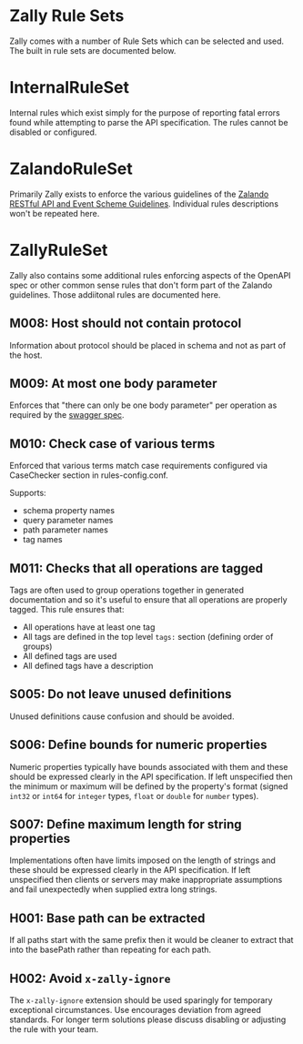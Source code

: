 # Zally Rule Sets

Zally comes with a number of Rule Sets which can be selected and used. The built in rule sets are documented below.

# InternalRuleSet

Internal rules which exist simply for the purpose of reporting fatal
errors found while attempting to parse the API specification.
The rules cannot be disabled or configured.

# ZalandoRuleSet

Primarily Zally exists to enforce the various guidelines of the [Zalando RESTful API and Event Scheme Guidelines](http://zalando.github.io/restful-api-guidelines/). Individual rules descriptions won't be repeated here.

# ZallyRuleSet

Zally also contains some additional rules enforcing aspects of the OpenAPI spec or other common sense rules that don't form part of the Zalando guidelines. Those addiitonal rules are documented here.

## M008: Host should not contain protocol

Information about protocol should be placed in schema and not as part of the host.

## M009: At most one body parameter

Enforces that "there can only be one body parameter" per operation as required by the [swagger spec](https://github.com/OAI/OpenAPI-Specification/blob/master/versions/2.0.md#parameter-object).

## M010: Check case of various terms

Enforced that various terms match case requirements configured via
CaseChecker section in rules-config.conf.

Supports:

- schema property names
- query parameter names
- path parameter names
- tag names

## M011: Checks that all operations are tagged

Tags are often used to group operations together in generated
documentation and so it's useful to ensure that all operations are
properly tagged. This rule ensures that:

- All operations have at least one tag
- All tags are defined in the top level `tags:` section
  (defining order of groups)
- All defined tags are used
- All defined tags have a description

## S005: Do not leave unused definitions

Unused definitions cause confusion and should be avoided.

## S006: Define bounds for numeric properties

Numeric properties typically have bounds associated with them and these
should be expressed clearly in the API specification. If left
unspecified then the minimum or maximum will be defined by the
property's format (signed `int32` or `int64` for `integer` types,
`float` or `double` for `number` types).

## S007: Define maximum length for string properties

Implementations often have limits imposed on the length of strings and
these should be expressed clearly in the API specification. If left
unspecified then clients or servers may make inappropriate assumptions
and fail unexpectedly when supplied extra long strings.

## H001: Base path can be extracted

If all paths start with the same prefix then it would be cleaner to extract that into the basePath rather than repeating for each path.

## H002: Avoid `x-zally-ignore`

The `x-zally-ignore` extension should be used sparingly for temporary exceptional circumstances. Use encourages deviation from agreed standards. For longer term solutions please discuss disabling or adjusting the rule with your team.
